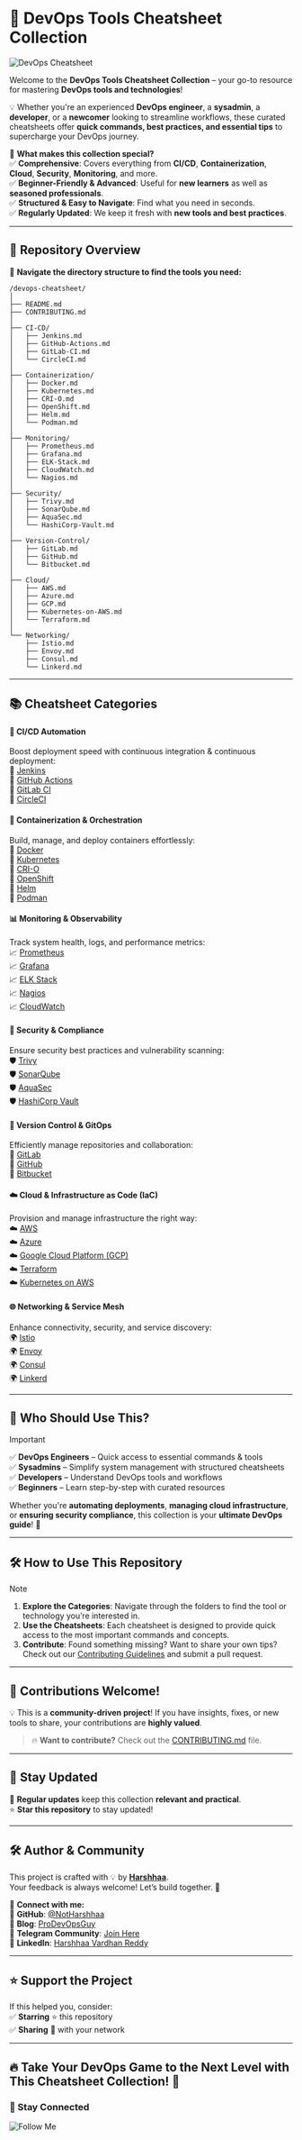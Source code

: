 # 🚀 DevOps Tools Cheatsheet Collection  

![DevOps Cheatsheet](https://imgur.com/tdtHIqB.png)  

Welcome to the **DevOps Tools Cheatsheet Collection** – your go-to resource for mastering **DevOps tools and technologies**!  

💡 Whether you're an experienced **DevOps engineer**, a **sysadmin**, a **developer**, or a **newcomer** looking to streamline workflows, these curated cheatsheets offer **quick commands, best practices, and essential tips** to supercharge your DevOps journey.  

📖 **What makes this collection special?**  
✅ **Comprehensive**: Covers everything from **CI/CD**, **Containerization**, **Cloud**, **Security**, **Monitoring**, and more.  
✅ **Beginner-Friendly & Advanced**: Useful for **new learners** as well as **seasoned professionals**.  
✅ **Structured & Easy to Navigate**: Find what you need in seconds.  
✅ **Regularly Updated**: We keep it fresh with **new tools and best practices**.  

---

## 📂 Repository Overview  

🔎 **Navigate the directory structure to find the tools you need:**  

```plaintext
/devops-cheatsheet/
│
├── README.md
├── CONTRIBUTING.md
│
├── CI-CD/
│   ├── Jenkins.md
│   ├── GitHub-Actions.md
│   ├── GitLab-CI.md
│   └── CircleCI.md
│
├── Containerization/
│   ├── Docker.md
│   ├── Kubernetes.md
│   ├── CRI-O.md
│   ├── OpenShift.md
│   ├── Helm.md
│   └── Podman.md
│
├── Monitoring/
│   ├── Prometheus.md
│   ├── Grafana.md
│   ├── ELK-Stack.md
│   ├── CloudWatch.md
│   └── Nagios.md
│
├── Security/
│   ├── Trivy.md
│   ├── SonarQube.md
│   ├── AquaSec.md
│   └── HashiCorp-Vault.md
│
├── Version-Control/
│   ├── GitLab.md
│   ├── GitHub.md
│   └── Bitbucket.md
│
├── Cloud/
│   ├── AWS.md
│   ├── Azure.md
│   ├── GCP.md
│   ├── Kubernetes-on-AWS.md
│   └── Terraform.md
│
└── Networking/
    ├── Istio.md
    ├── Envoy.md
    ├── Consul.md
    └── Linkerd.md
```

---

## 📚 Cheatsheet Categories  

#### 🔄 **CI/CD Automation**  
Boost deployment speed with continuous integration & continuous deployment:  
🚀 [Jenkins](./CI-CD/Jenkins.md)  
🚀 [GitHub Actions](./CI-CD/GitHub-Actions.md)  
🚀 [GitLab CI](./CI-CD/GitLab-CI.md)  
🚀 [CircleCI](./CI-CD/CircleCI.md)  

#### 🐳 **Containerization & Orchestration**  
Build, manage, and deploy containers effortlessly:  
🔹 [Docker](./Containerization/Docker.md)  
🔹 [Kubernetes](./Containerization/Kubernetes.md)  
🔹 [CRI-O](./Containerization/CRI-O.md)  
🔹 [OpenShift](./Containerization/OpenShift.md)  
🔹 [Helm](./Containerization/Helm.md)  
🔹 [Podman](./Containerization/Podman.md)  

#### 📊 **Monitoring & Observability**  
Track system health, logs, and performance metrics:  
📈 [Prometheus](./Monitoring/Prometheus.md)  
📈 [Grafana](./Monitoring/Grafana.md)  
📈 [ELK Stack](./Monitoring/ELK-Stack.md)  
📈 [Nagios](./Monitoring/Nagios.md)  
📈 [CloudWatch](./Monitoring/CloudWatch.md)  

#### 🔐 **Security & Compliance**  
Ensure security best practices and vulnerability scanning:  
🛡️ [Trivy](./Security/Trivy.md)  
🛡️ [SonarQube](./Security/SonarQube.md)  
🛡️ [AquaSec](./Security/AquaSec.md)  
🛡️ [HashiCorp Vault](./Security/HashiCorp-Vault.md)  

#### 🔖 **Version Control & GitOps**  
Efficiently manage repositories and collaboration:  
📂 [GitLab](./Version-Control/GitLab.md)  
📂 [GitHub](./Version-Control/GitHub.md)  
📂 [Bitbucket](./Version-Control/Bitbucket.md)  

#### ☁️ **Cloud & Infrastructure as Code (IaC)**  
Provision and manage infrastructure the right way:  
☁️ [AWS](./Cloud/AWS.md)  
☁️ [Azure](./Cloud/Azure.md)  
☁️ [Google Cloud Platform (GCP)](./Cloud/GCP.md)  
☁️ [Terraform](./Cloud/Terraform.md)  
☁️ [Kubernetes on AWS](./Cloud/Kubernetes-on-AWS.md)  

#### 🌐 **Networking & Service Mesh**  
Enhance connectivity, security, and service discovery:  
🌍 [Istio](./Networking/Istio.md)  
🌍 [Envoy](./Networking/Envoy.md)  
🌍 [Consul](./Networking/Consul.md)  
🌍 [Linkerd](./Networking/Linkerd.md)  

---

## 👥 Who Should Use This?  

> [!IMPORTANT]
>
> ✅ **DevOps Engineers** – Quick access to essential commands & tools  
> ✅ **Sysadmins** – Simplify system management with structured cheatsheets  
> ✅ **Developers** – Understand DevOps tools and workflows  
> ✅ **Beginners** – Learn step-by-step with curated resources  
>
> Whether you're **automating deployments**, **managing cloud infrastructure**, or **ensuring security compliance**, this collection is your **ultimate DevOps guide**! 🚀  

---

## 🛠️ How to Use This Repository

> [!NOTE]
>
> 1. **Explore the Categories**: Navigate through the folders to find the tool or technology you’re interested in.
> 2. **Use the Cheatsheets**: Each cheatsheet is designed to provide quick access to the most important commands and concepts.
> 3. **Contribute**: Found something missing? Want to share your own tips? Check out our [Contributing Guidelines](./CONTRIBUTING.md) and submit a pull request.

---

## 🤝 Contributions Welcome!  

💡 This is a **community-driven project**! If you have insights, fixes, or new tools to share, your contributions are **highly valued**.  

> 🔥 **Want to contribute?** Check out the [CONTRIBUTING.md](./CONTRIBUTING.md) file.  

---

## 📢 Stay Updated  

🔔 **Regular updates** keep this collection **relevant and practical**.  
⭐ **Star this repository** to stay updated!  

---

## 🛠️ Author & Community  

This project is crafted with 💡 by **[Harshhaa](https://github.com/NotHarshhaa)**.  
Your feedback is always welcome! Let’s build together. 🚀  

📧 **Connect with me:**  
🔗 **GitHub**: [@NotHarshhaa](https://github.com/NotHarshhaa)  
🔗 **Blog**: [ProDevOpsGuy](https://blog.prodevopsguy.xyz)  
🔗 **Telegram Community**: [Join Here](https://t.me/prodevopsguy)  
🔗 **LinkedIn**: [Harshhaa Vardhan Reddy](https://www.linkedin.com/in/harshhaa-vardhan-reddy/)  

---

## ⭐ Support the Project  

If this helped you, consider:  
✅ **Starring** ⭐ this repository  
✅ **Sharing** 📢 with your network  

---

## 🔥 Take Your DevOps Game to the Next Level with This Cheatsheet Collection! 🚀

### 📢 Stay Connected  

![Follow Me](https://imgur.com/2j7GSPs.png)
